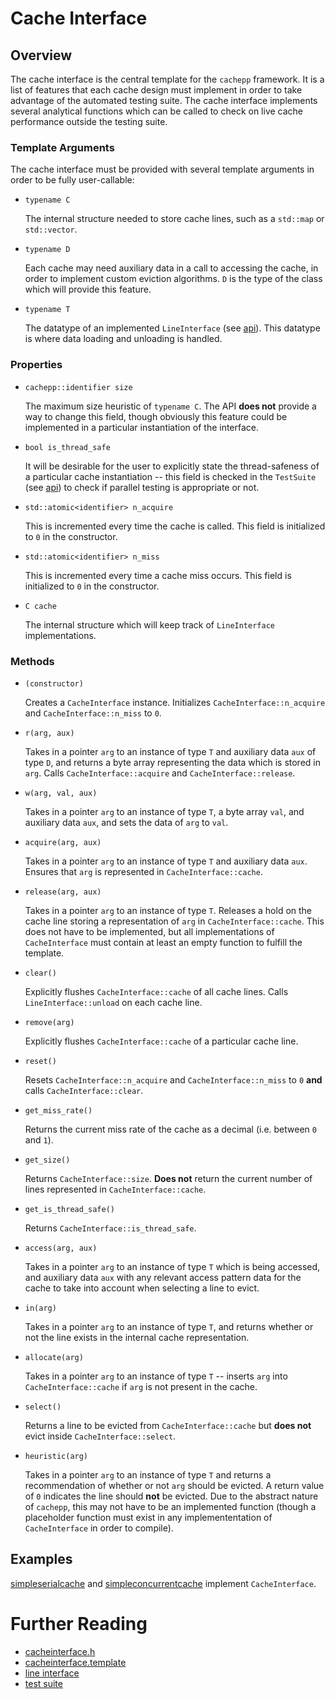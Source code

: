 Cache Interface
====

Overview
----

The cache interface is the central template for the `cachepp` framework. It is a list of features that each cache design must implement in order to take advantage of the 
automated testing suite. The cache interface implements several analytical functions which can be called to check on live cache performance outside the testing suite.

### Template Arguments

The cache interface must be provided with several template arguments in order to be fully user-callable:

* `typename C`

	The internal structure needed to store cache lines, such as a `std::map` or `std::vector`.

* `typename D`

	Each cache may need auxiliary data in a call to accessing the cache, in order to implement custom eviction algorithms. `D` is the type of the class which will 
	provide this feature.

* `typename T`

	The datatype of an implemented `LineInterface` (see [api](lineinterface.md)). This datatype is where data loading and unloading is handled.

### Properties

* `cachepp::identifier size`

	The maximum size heuristic of `typename C`. The API **does not** provide a way to change this field, though obviously this feature could be implemented in a 
	particular instantiation of the interface.

* `bool is_thread_safe`

	It will be desirable for the user to explicitly state the thread-safeness of a particular cache instantiation -- this field is checked in the `TestSuite` (see 
	[api](testinterface.md)) to check if parallel testing is appropriate or not.

* `std::atomic<identifier> n_acquire`

	This is incremented every time the cache is called. This field is initialized to `0` in the constructor.

* `std::atomic<identifier> n_miss`

	This is incremented every time a cache miss occurs. This field is initialized to `0` in the constructor.

* `C cache`

	The internal structure which will keep track of `LineInterface` implementations.

### Methods

* `(constructor)`

	Creates a `CacheInterface` instance. Initializes `CacheInterface::n_acquire` and `CacheInterface::n_miss` to `0`.

* `r(arg, aux)`

	Takes in a pointer `arg` to an instance of type `T` and auxiliary data `aux` of type `D`, and returns a byte array representing the data which is stored in 
	`arg`. Calls `CacheInterface::acquire` and `CacheInterface::release`.

* `w(arg, val, aux)`

	Takes in a pointer `arg` to an instance of type `T`, a byte array `val`, and auxiliary data `aux`, and sets the data of `arg` to `val`.

* `acquire(arg, aux)`

	Takes in a pointer `arg` to an instance of type `T` and auxiliary data `aux`. Ensures that `arg` is represented in `CacheInterface::cache`.

* `release(arg, aux)`

	Takes in a pointer `arg` to an instance of type `T`. Releases a hold on the cache line storing a representation of `arg` in `CacheInterface::cache`. This does 
	not have to be implemented, but all implementations of `CacheInterface` must contain at least an empty function to fulfill the template.

* `clear()`

	Explicitly flushes `CacheInterface::cache` of all cache lines. Calls `LineInterface::unload` on each cache line.

* `remove(arg)`

	Explicitly flushes `CacheInterface::cache` of a particular cache line.

* `reset()`

	Resets `CacheInterface::n_acquire` and `CacheInterface::n_miss` to `0` **and** calls `CacheInterface::clear`.

* `get_miss_rate()`

	Returns the current miss rate of the cache as a decimal (i.e. between `0` and `1`).

* `get_size()`

	Returns `CacheInterface::size`. **Does not** return the current number of lines represented in `CacheInterface::cache`.

* `get_is_thread_safe()`

	Returns `CacheInterface::is_thread_safe`.

* `access(arg, aux)`

	Takes in a pointer `arg` to an instance of type `T` which is being accessed, and auxiliary data `aux` with any relevant access pattern data for the cache to 
	take into account when selecting a line to evict.

* `in(arg)`

	Takes in a pointer `arg` to an instance of type `T`, and returns whether or not the line exists in the internal cache representation.

* `allocate(arg)`

	Takes in a pointer `arg` to an instance of type `T` -- inserts `arg` into `CacheInterface::cache` if `arg` is not present in the cache.

* `select()`

	Returns a line to be evicted from `CacheInterface::cache` but **does not** evict inside `CacheInterface::select`.

* `heuristic(arg)`

	Takes in a pointer `arg` to an instance of type `T` and returns a recommendation of whether or not `arg` should be evicted. A return value of `0` indicates the 
	line should **not** be evicted. Due to the abstract nature of `cachepp`, this may not have to be an implemented function (though a placeholder function must 
	exist in any implemententation of `CacheInterface` in order to compile).
	
Examples
----

[simpleserialcache](../../include/src/simpleserialcache.h) and [simpleconcurrentcache](../../include/src/simpleconcurrentcache.h) implement `CacheInterface`.

Further Reading
====

* [cacheinterface.h](../../include/src/cacheinterface.h)
* [cacheinterface.template](../../include/src/templates/cacheinterface.template)
* [line interface](lineinterface.md)
* [test suite](testsuite.md)
